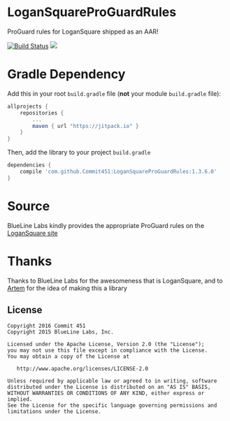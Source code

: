 # LoganSquareProGuardRules
ProGuard rules for LoganSquare shipped as an AAR!

[![Build Status](https://travis-ci.org/Commit451/LoganSquareProGuardRules.svg?branch=master)](https://travis-ci.org/Commit451/LoganSquareProGuardRules) [![](https://jitpack.io/v/Commit451/LoganSquareProGuardRules.svg)](https://jitpack.io/#Commit451/LoganSquareProGuardRules)

# Gradle Dependency

Add this in your root `build.gradle` file (**not** your module `build.gradle` file):

```gradle
allprojects {
	repositories {
		...
		maven { url "https://jitpack.io" }
	}
}
```

Then, add the library to your project `build.gradle`
```gradle
dependencies {
    compile 'com.github.Commit451:LoganSquareProGuardRules:1.3.6.0'
}
```

# Source
BlueLine Labs kindly provides the appropriate ProGuard rules on the [LoganSquare site](https://github.com/bluelinelabs/LoganSquare#proguard)

# Thanks
Thanks to BlueLine Labs for the awesomeness that is LoganSquare, and to [Artem](https://github.com/artem-zinnatullin) for the idea of making this a library


License
--------

    Copyright 2016 Commit 451
    Copyright 2015 BlueLine Labs, Inc.

    Licensed under the Apache License, Version 2.0 (the "License");
    you may not use this file except in compliance with the License.
    You may obtain a copy of the License at

       http://www.apache.org/licenses/LICENSE-2.0

    Unless required by applicable law or agreed to in writing, software
    distributed under the License is distributed on an "AS IS" BASIS,
    WITHOUT WARRANTIES OR CONDITIONS OF ANY KIND, either express or implied.
    See the License for the specific language governing permissions and
    limitations under the License.
